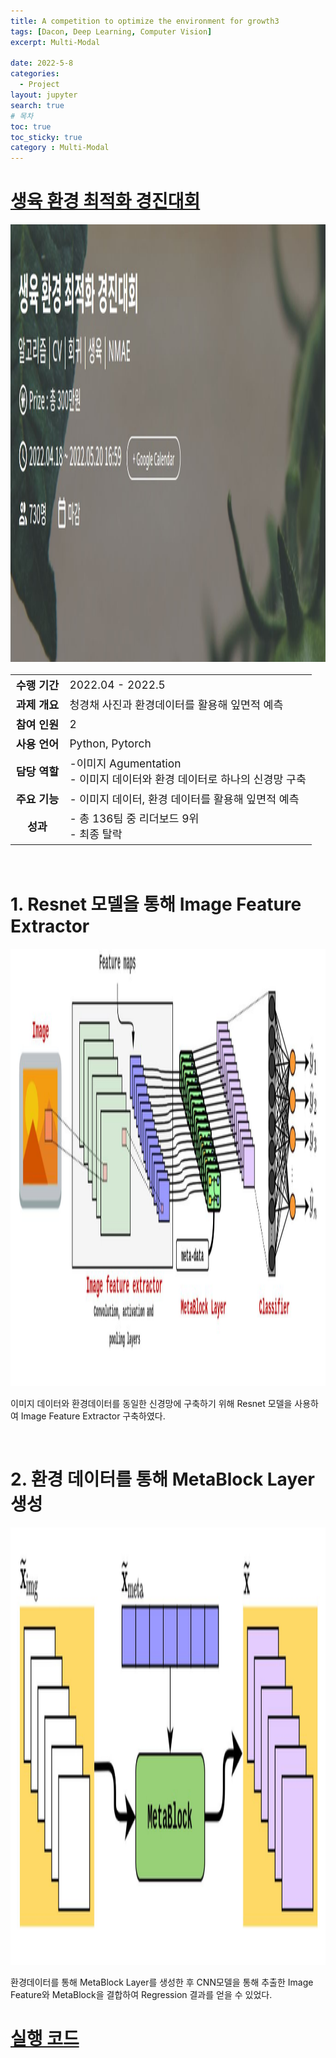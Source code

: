 ```yaml
---
title: A competition to optimize the environment for growth3
tags: [Dacon, Deep Learning, Computer Vision]
excerpt: Multi-Modal

date: 2022-5-8
categories: 
  - Project
layout: jupyter
search: true
# 목차
toc: true  
toc_sticky: true 
category : Multi-Modal
---
```


<STYLE TYPE="text/css">
    table {font-size: 13pt;}
</STYLE>

# <a href= "https://dacon.io/en/competitions/official/235897/overview/description">생육 환경 최적화 경진대회</a>

<img src = "/images/optim/optim_1.jpg" height = "700" width = "700">


|   |   |
|:-:|:---|
|**수행 기간**|2022.04 - 2022.5|
|**과제 개요**|청경채 사진과 환경데이터를 활용해 잎면적 예측|
|**참여 인원**|2|
|**사용 언어**|Python, Pytorch|
|**담당 역할**|-이미지 Agumentation <br>- 이미지 데이터와 환경 데이터로 하나의 신경망 구축|
|**주요 기능**|- 이미지 데이터, 환경 데이터를 활용해 잎면적 예측|
|**성과**| - 총 136팀 중 리더보드 9위<br> - 최종 탈락|



<br>

# 1. Resnet 모델을 통해 Image Feature Extractor 

<img src = "/images/optim/optim_3.jpg" height = "700" width = "700">

이미지 데이터와 환경데이터를 동일한 신경망에 구축하기 위해 Resnet 모델을 사용하여 Image Feature Extractor 구축하였다.

<br>

# 2. 환경 데이터를 통해 MetaBlock Layer 생성 

<img src = "/images/optim/optim_2.jpg" height = "700" width = "700">

환경데이터를 통해 MetaBlock Layer를 생성한 후 CNN모델을 통해 추출한 Image Feature와 MetaBlock을 결합하여 Regression 결과를 얻을 수 있었다.


# <a href= "https://github.com/JoGyeongDeok/Project/blob/main/Dacon/2022_05_08_A_competition_to_optimize_the_environment_for_growth3.ipynb">실행 코드</a>